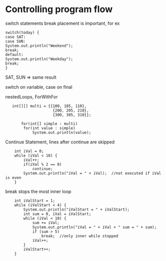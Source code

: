 # Controlling program flow

switch statements
break placement is important, for ex
    
    switch(today) {
    case SAT:
    case SUN:
    System.out.println("Weekend");
    break;
    default:
    System.out.println("Weekday");
    break;
    }

SAT, SUN => same result

switch on variable, case on final 

nestedLoops, ForWithFor

       int[][] multi = {{100, 105, 110},
                         {200, 205, 210},
                         {300, 305, 310}};

           for(int[] simple : multi)
            for(int value : simple)
                System.out.println(value);

Continue Statement, lines after continue are skipped

        int iVal = 0;
        while (iVal < 10) {
            iVal++;
            if(iVal % 2 == 0)
                continue;
            System.out.println("iVal = " + iVal);  //not executed if iVal is even
        }

break stops the most inner loop

        int iValStart = 1;
        while (iValStart < 4) {
            System.out.println("iValStart = " + iValStart);
            int sum = 0, iVal = iValStart;
            while (iVal < 10) {
                sum += iVal;
                System.out.println("iVal = " + iVal + " sum = " + sum);
                if (sum > 5)
                    break;  //only inner while stopped
                iVal++;
            }
            iValStart++;
        }

